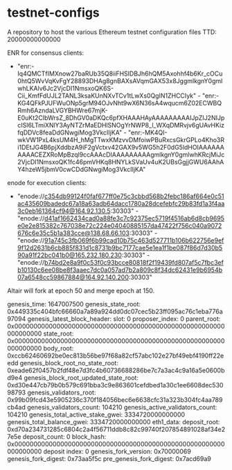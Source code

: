 # testnet-configs
A repository to host the various Ethereum testnet configuration files
TTD: 20000000000000

ENR for consensus clients:

- "enr:-Iq4QMCTfIMXnow27baRUb35Q8iiFHSIDBJh6hQM5Axohhf4b6Kr_cOCu0htQ5WvVqKvFgY28893DHAg8gnBAXsAVqmGAX53x8JggmlkgnY0gmlwhLKAlv6Jc2VjcDI1NmsxoQK6S-Cii_KmfFdUJL2TANL3ksaKUnNXvTCv1tLwXs0QgIN1ZHCCIyk" - "enr:-KG4QFkPJUFWuONp5grM94OJvNht9wX6N36sA4wqucm6Z02ECWBQRmh6AzndaLVGYBHWre67mjK-E0uKt2CIbWrsZ_8DhGV0aDKQc6pfXHAAAHAyAAAAAAAAAIJpZIJ2NIJpcISl6LTmiXNlY3AyNTZrMaEDHlSNOgYrNWP8_l_WXqDMRvjv6gUAvHKizfqDDVc8feaDdGNwgiMog3VkcIIjKA" - "enr:-MK4QI-wkVW1PxL4ksUM4H_hMgTTwxKMzvvDMfoiwPBuRxcsGkrGPLo4Kho3Ri1DEtJG4B6pjXddbzA9iF2gVctxv42GAX9v5WG5h2F0dG5ldHOIAAAAAAAAAACEZXRoMpBzql9ccAAAcDIAAAAAAAAAgmlkgnY0gmlwhKRcjMiJc2VjcDI1NmsxoQK1fc46pmVHKq8HNYLkSVaUv4uK2UBsGgjjGWU6AAhAY4hzeW5jbmV0cwCDdGNwgiMog3VkcIIjKA"

enode for execution clients:

- "enode://c354db99124f0faf677ff0e75c3cbbd568b2febc186af664e0c51ac435609badedc67a18a63adb64dacc1780a28dcefebfc29b83fd1a3f4aa3c0eb161364cf94@164.92.130.5:30303" - "enode://d41af1662434cad0a88fe3c7c92375ec5719f4516ab6d8cb9695e0e2e815382c767038e72c224e04040885157da47422f756c040a9072676c6e35c5b1a383cce@138.68.66.103:30303" - "enode://91a745c3fb069f6b99cad10b75c463d527711b106b622756e9ef9f12d2631b6cb885f831d1c8731b9bc7177cae5e1ea1f1be087f86d7d30b590a91f22bc041b0@165.232.180.230:30303" - "enode://b74bd2e8a9f0c53f0c93bcce80818f2f19439fd807af5c7fbc3efb10130c6ee08be8f3aaec7dc0a057ad7b2a809c8f34dc62431e9b6954b07a6548cc59867884@164.92.140.200:30303"

Altair will fork at epoch 50 and merge epoch at 150.

genesis_time: 1647007500 genesis_state_root: 0x449335c404bfc66660a7a89a924dd0dc07cec5b23ff095ac76c1eba776a97094 genesis_latest_block_header: slot: 0 proposer_index: 0 parent_root: 0x0000000000000000000000000000000000000000000000000000000000000000 state_root: 0x0000000000000000000000000000000000000000000000000000000000000000 body_root: 0xccb62460692be0ec813b56be97f68a82cf57abc102e27bf49ebf4190ff22eedd genesis_block_root_no_state_root: 0xeade62f0457b2fdf48e7d3fc4b60736688286be7c7a3ac4c9a16a5e0600bd9e4 genesis_block_root_updated_state_root: 0xd30e447cb79b0b579c691bba3c9e863601cefdbed1a30c1ee6608dec53098793 genesis_validators_root: 0x99b09fcd43e5905236c370f184056bec6e6638cfc31a323b304fc4aa789cb4ad genesis_validators_count: 104210 genesis_active_validators_count: 104210 genesis_total_active_stake_gwei: 3334720000000000 genesis_total_balance_gwei: 3334720000000000 eth1_data: deposit_root: 0xd70a234731285c6804c2a4f56711ddb8c82c99740f207854891028af34e27e5e deposit_count: 0 block_hash: 0x0000000000000000000000000000000000000000000000000000000000000000 deposit index: 0 genesis_fork_version: 0x70000069 genesis_fork_digest: 0x73aa5f5c pre_genesis_fork_digest: 0x7acd69a9

